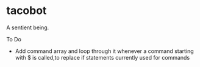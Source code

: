 # tacobot
A sentient being.

To Do
- Add command array and loop through it whenever a command starting with $ is
  called,to replace if statements currently used for commands
